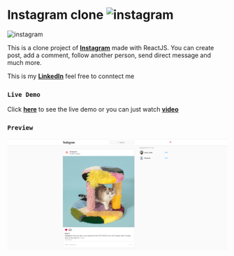 # **Instagram clone ![instagram](https://logodix.com/logo/14586.png)**
![instagram](https://logodix.com/logo/14581.jpg)

This is a clone project of [**Instagram**](https://instagram.com) made with ReactJS.
You can create post, add a comment, follow another person, send direct message and much more.

This is my [**LinkedIn**](https://www.linkedin.com/in/dh-kim-733227200) feel free to conntect me

### **`Live Demo`**

Click [**here**](https://instagram-clone-c3621.web.app/) to see the live demo or you can just watch [**video**](https://www.linkedin.com/posts/dh-kim-733227200_reactjs-instagram-linkedin-activity-6759438400706764800-bNwH)


### **`Preview`**

<p align="center"><img src="./src/readme/main.png"></p>
